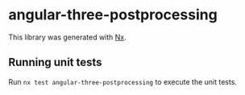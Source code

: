 # angular-three-postprocessing

This library was generated with [Nx](https://nx.dev).

## Running unit tests

Run `nx test angular-three-postprocessing` to execute the unit tests.
